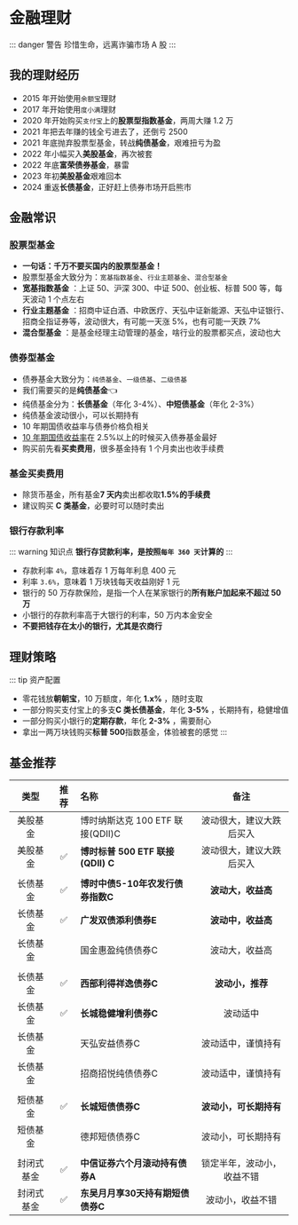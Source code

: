 # 金融理财

::: danger 警告
珍惜生命，远离诈骗市场 A 股
:::

## 我的理财经历

- 2015 年开始使用`余额宝`理财
- 2017 年开始使用`度小满`理财
- 2020 年开始购买`支付宝`上的**股票型指数基金**，两周大赚 1.2 万
- 2021 年把去年赚的钱全亏进去了，还倒亏 2500
- 2021 年底抛弃股票型基金，转战**纯债基金**，艰难扭亏为盈
- 2022 年小幅买入**美股基金**，再次被套
- 2022 年底**富荣债券基金**，暴雷
- 2023 年初**美股基金**艰难回本
- 2024 重返**长债基金**，正好赶上债券市场开启熊市

## 金融常识

### 股票型基金 <Badge text="X" type="error"/>

- **一句话：千万不要买国内的股票型基金！**
- 股票型基金大致分为：`宽基指数基金`、`行业主题基金`、`混合型基金`
- **宽基指数基金** ：上证 50、沪深 300、中证 500、创业板、标普 500 等，每天波动 1 个点左右
- **行业主题基金** ：招商中证白酒、中欧医疗、天弘中证新能源、天弘中证银行、招商全指证券等，波动很大，有可能一天涨 5%，也有可能一天跌 7%
- **混合型基金** ：是基金经理主动管理的基金，啥行业的股票都买点，波动也大

### 债券型基金 <Badge text="√" type="tip"/>

- 债券基金大致分为：`纯债基金`、`一级债基`、`二级债基`
- 我们需要买的是**纯债基金**:point_left:
- 纯债基金分为：**长债基金**（年化 3-4%）、**中短债基金**（年化 2-3%）
- 纯债基金波动很小，可以长期持有
- 10 年期国债收益率与债券价格负相关
- [10 年期国债收益率](https://wallstreetcn.com/markets/codes/CN10YR.OTC)在 2.5%以上的时候买入债券基金最好<Badge text="重点" type="tip"/>
- 购买前先看**买卖费用**，很多基金持有 1 个月卖出也收手续费

### 基金买卖费用

- 除货币基金，所有基金**7 天内**卖出都收取**1.5%的手续费**
- 建议购买 **C 类基金**，必要时可以随时卖出

### 银行存款利率

::: warning 知识点
**银行存贷款利率，是按照`每年 360 天`计算的**
:::

- 存款利率 `4%`，意味着存 1 万每年利息 400 元
- 利率 `3.6%`，意味着 1 万块钱每天收益刚好 1 元
- 银行的 50 万存款保险，是指一个人在某家银行的**所有账户加起来不超过 50 万**
- 小银行的存款利率高于大银行的利率，50 万内本金安全
- **不要把钱存在太小的银行，尤其是农商行**

## 理财策略

::: tip 资产配置

- 零花钱放**朝朝宝**，10 万额度，年化 **1.x%** ，随时支取
- 一部分购买支付宝上的多支**C 类长债基金**，年化 **3-5%** ，长期持有，稳健增值
- 一部分购买小银行的**定期存款**，年化 **2-3%** ，需要耐心
- 拿出一两万块钱购买**标普 500**指数基金，体验被套的感觉
  :::

## 基金推荐<Badge text="自负盈亏" type="warning"/>

|    类型    |        推荐        | 名称                              |            备注            |
| :--------: | :----------------: | :-------------------------------- | :------------------------: |
|  美股基金  |                    | 博时纳斯达克 100 ETF 联接(QDII)C  |  波动很大，建议大跌后买入  |
|  美股基金  | :white_check_mark: | **博时标普 500 ETF 联接(QDII) C** |  波动很大，建议大跌后买入  |
|            |                    |                                   |                            |
|  长债基金  | :white_check_mark: | **博时中债5-10年农发行债券指数C** |     **波动大，收益高**     |
|  长债基金  | :white_check_mark: | **广发双债添利债券E**             |     **波动中，收益高**     |
|  长债基金  |                    | 国金惠盈纯债债券C                 |       波动大，收益高       |
|            |                    |                                   |                            |
|  长债基金  | :white_check_mark: | **西部利得祥逸债券C**             |      **波动小，推荐**      |
|  长债基金  | :white_check_mark: | **长城稳健增利债券C**             |          波动适中          |
|  长债基金  |                    | 天弘安益债券C                     |     波动适中，谨慎持有     |
|  长债基金  |                    | 招商招悦纯债债券C                 |     波动适中，谨慎持有     |
|            |                    |                                   |                            |
|  短债基金  | :white_check_mark: | **长城短债债券C**                 |   **波动小，可长期持有**   |
|  短债基金  |                    | 德邦短债债券C                     |     波动小，可长期持有     |
|            |                    |                                   |                            |
| 封闭式基金 | :white_check_mark: | **中信证券六个月滚动持有债券A**   | 锁定半年，波动小，收益不错 |
| 封闭式基金 | :white_check_mark: | **东吴月月享30天持有期短债债券C** |      波动小，收益不错      |
